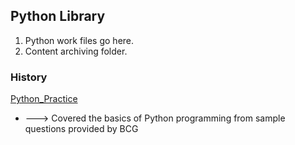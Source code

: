 <!-- FAQ Section Starts -->
## Python Library
1. Python work files go here.
2. Content archiving folder.
<!-- FAQ Section Ends -->


<!-- MAP Section Starts -->
### History
[Python_Practice](https://github.com/mommafish/BCG_Rise/tree/main/1__Python_Library/Python_Practice)
* ---> Covered the basics of Python programming from sample questions provided by BCG

<!-- MAP Section Ends -->
